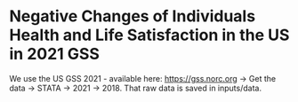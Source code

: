 # Negative Changes of Individuals Health and Life Satisfaction in the US in 2021 GSS

We use the US GSS 2021 - available here: https://gss.norc.org -> Get the data -> STATA -> 2021 -> 2018. That raw data is saved in inputs/data.

